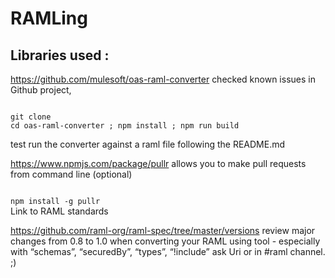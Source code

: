 # RAMLing

## Libraries used :

https://github.com/mulesoft/oas-raml-converter 
checked known issues in Github project, 

<code>
git clone
cd oas-raml-converter ; npm install ; npm run build
</code>

test run the converter against a raml file following the README.md

https://www.npmjs.com/package/pullr allows you to make pull requests from command line (optional)

<code>
npm install -g pullr
</code



## Link to RAML standards
https://github.com/raml-org/raml-spec/tree/master/versions
review major changes from 0.8 to 1.0 when converting your RAML using tool - especially with “schemas”, “securedBy”, “types”, “!include” ask Uri or in #raml channel. ;) 
